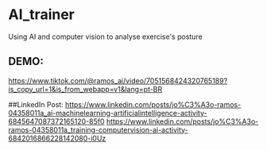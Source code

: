 # AI_trainer
Using AI and computer vision to analyse exercise's posture 


## DEMO: 
https://www.tiktok.com/@ramos_ai/video/7051568424320765189?is_copy_url=1&is_from_webapp=v1&lang=pt-BR

##LinkedIn Post: 
https://www.linkedin.com/posts/jo%C3%A3o-ramos-04358011a_ai-machinelearning-artificialintelligence-activity-6845647087372165120-85f0
https://www.linkedin.com/posts/jo%C3%A3o-ramos-04358011a_training-computervision-ai-activity-6842016866228142080-i0Uz

